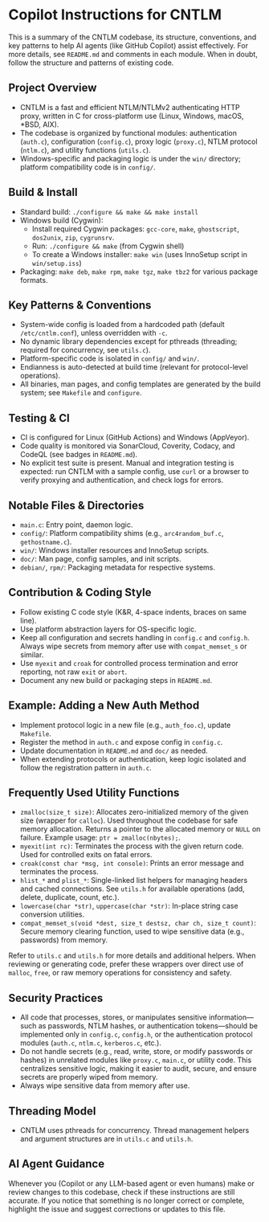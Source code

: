 # Copilot Instructions for CNTLM

This is a summary of the CNTLM codebase, its structure, conventions, and key patterns to help AI agents (like GitHub Copilot) assist effectively.
For more details, see `README.md` and comments in each module. When in doubt, follow the structure and patterns of existing code.

## Project Overview
- CNTLM is a fast and efficient NTLM/NTLMv2 authenticating HTTP proxy, written in C for cross-platform use (Linux, Windows, macOS, *BSD, AIX).
- The codebase is organized by functional modules: authentication (`auth.c`), configuration (`config.c`), proxy logic (`proxy.c`), NTLM protocol (`ntlm.c`), and utility functions (`utils.c`).
- Windows-specific and packaging logic is under the `win/` directory; platform compatibility code is in `config/`.

## Build & Install
- Standard build: `./configure && make && make install`
- Windows build (Cygwin):
  - Install required Cygwin packages: `gcc-core`, `make`, `ghostscript`, `dos2unix`, `zip`, `cygrunsrv`.
  - Run: `./configure && make` (from Cygwin shell)
  - To create a Windows installer: `make win` (uses InnoSetup script in `win/setup.iss`)
- Packaging: `make deb`, `make rpm`, `make tgz`, `make tbz2` for various package formats.

## Key Patterns & Conventions
- System-wide config is loaded from a hardcoded path (default `/etc/cntlm.conf`), unless overridden with `-c`.
- No dynamic library dependencies except for pthreads (threading; required for concurrency, see `utils.c`).
- Platform-specific code is isolated in `config/` and `win/`.
- Endianness is auto-detected at build time (relevant for protocol-level operations).
- All binaries, man pages, and config templates are generated by the build system; see `Makefile` and `configure`.

## Testing & CI
- CI is configured for Linux (GitHub Actions) and Windows (AppVeyor).
- Code quality is monitored via SonarCloud, Coverity, Codacy, and CodeQL (see badges in `README.md`).
- No explicit test suite is present. Manual and integration testing is expected: run CNTLM with a sample config, use `curl` or a browser to verify proxying and authentication, and check logs for errors.

## Notable Files & Directories
- `main.c`: Entry point, daemon logic.
- `config/`: Platform compatibility shims (e.g., `arc4random_buf.c`, `gethostname.c`).
- `win/`: Windows installer resources and InnoSetup scripts.
- `doc/`: Man page, config samples, and init scripts.
- `debian/`, `rpm/`: Packaging metadata for respective systems.

## Contribution & Coding Style
- Follow existing C code style (K&R, 4-space indents, braces on same line).
- Use platform abstraction layers for OS-specific logic.
- Keep all configuration and secrets handling in `config.c` and `config.h`. Always wipe secrets from memory after use with `compat_memset_s` or similar.
- Use `myexit` and `croak` for controlled process termination and error reporting, not raw `exit` or `abort`.
- Document any new build or packaging steps in `README.md`.

## Example: Adding a New Auth Method
- Implement protocol logic in a new file (e.g., `auth_foo.c`), update `Makefile`.
- Register the method in `auth.c` and expose config in `config.c`.
- Update documentation in `README.md` and `doc/` as needed.
- When extending protocols or authentication, keep logic isolated and follow the registration pattern in `auth.c`.

## Frequently Used Utility Functions
- `zmalloc(size_t size)`: Allocates zero-initialized memory of the given size (wrapper for `calloc`). Used throughout the codebase for safe memory allocation. Returns a pointer to the allocated memory or `NULL` on failure. Example usage: `ptr = zmalloc(nbytes);`.
- `myexit(int rc)`: Terminates the process with the given return code. Used for controlled exits on fatal errors.
- `croak(const char *msg, int console)`: Prints an error message and terminates the process.
- `hlist_*` and `plist_*`: Single-linked list helpers for managing headers and cached connections. See `utils.h` for available operations (add, delete, duplicate, count, etc.).
- `lowercase(char *str)`, `uppercase(char *str)`: In-place string case conversion utilities.
- `compat_memset_s(void *dest, size_t destsz, char ch, size_t count)`: Secure memory clearing function, used to wipe sensitive data (e.g., passwords) from memory.

Refer to `utils.c` and `utils.h` for more details and additional helpers. When reviewing or generating code, prefer these wrappers over direct use of `malloc`, `free`, or raw memory operations for consistency and safety.

## Security Practices
- All code that processes, stores, or manipulates sensitive information—such as passwords, NTLM hashes, or authentication tokens—should be implemented only in `config.c`, `config.h`, or the authentication protocol modules (`auth.c`, `ntlm.c`, `kerberos.c`, etc.).
- Do not handle secrets (e.g., read, write, store, or modify passwords or hashes) in unrelated modules like `proxy.c`, `main.c`, or utility code. This centralizes sensitive logic, making it easier to audit, secure, and ensure secrets are properly wiped from memory.
- Always wipe sensitive data from memory after use.

## Threading Model
- CNTLM uses pthreads for concurrency. Thread management helpers and argument structures are in `utils.c` and `utils.h`.

## AI Agent Guidance
Whenever you (Copilot or any LLM-based agent or even humans) make or review changes to this codebase, check if these instructions are still accurate. If you notice that something is no longer correct or complete, highlight the issue and suggest corrections or updates to this file.
